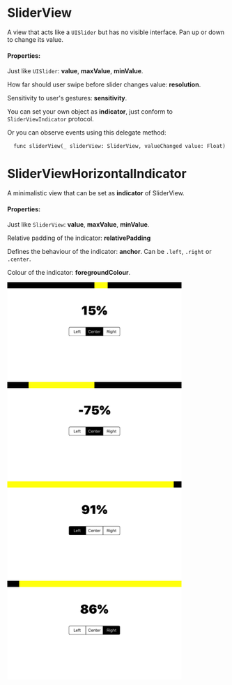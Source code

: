 # SliderView

A view that acts like a `UISlider` but has no visible interface. Pan up or down to change its value.

#### Properties: 

Just like `UISlider`: **value**, **maxValue**, **minValue**.
    
How far should user swipe before slider changes value: **resolution**.

Sensitivity to user's gestures: **sensitivity**.

You can set your own object as **indicator**, just conform to `SliderViewIndicator` protocol.

Or you can observe events using this delegate method: 

      func sliderView(_ sliderView: SliderView, valueChanged value: Float)



# SliderViewHorizontalIndicator

A minimalistic view that can be set as **indicator** of SliderView.

#### Properties:

Just like `SliderView`: **value**, **maxValue**, **minValue**.

Relative padding of the indicator: **relativePadding**

Defines the behaviour of the indicator: **anchor**. Can be `.left`, `.right` or `.center`.

Colour of the indicator: **foregroundColour**.


<img src="https://github.com/ysoftware/SliderView/blob/master/1.png" alt="alt text" width="400">
<img src="https://github.com/ysoftware/SliderView/blob/master/2.png" alt="alt text" width="400">
<img src="https://github.com/ysoftware/SliderView/blob/master/3.png" alt="alt text" width="400">
<img src="https://github.com/ysoftware/SliderView/blob/master/4.png" alt="alt text" width="400">
